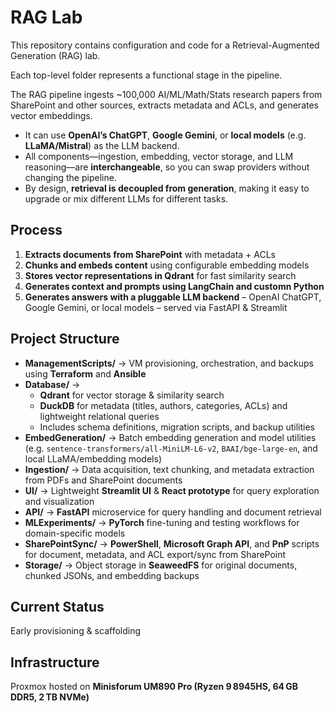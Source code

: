 # RAG Lab  

This repository contains configuration and code for a Retrieval-Augmented Generation (RAG) lab.  

Each top-level folder represents a functional stage in the pipeline.  

The RAG pipeline ingests ~100,000 AI/ML/Math/Stats research papers from SharePoint and other sources, extracts metadata and ACLs, and generates vector embeddings.  

- It can use **OpenAI’s ChatGPT**, **Google Gemini**, or **local models** (e.g. **LLaMA/Mistral**) as the LLM backend.  
- All components—ingestion, embedding, vector storage, and LLM reasoning—are **interchangeable**, so you can swap providers without changing the pipeline.  
- By design, **retrieval is decoupled from generation**, making it easy to upgrade or mix different LLMs for different tasks.  

## Process  

1. **Extracts documents from SharePoint** with metadata + ACLs  
2. **Chunks and embeds content** using configurable embedding models  
3. **Stores vector representations in Qdrant** for fast similarity search  
4. **Generates context and prompts using LangChain and customn Python**  
5. **Generates answers with a pluggable LLM backend** – OpenAI ChatGPT, Google Gemini, or local models – served via FastAPI & Streamlit  

## Project Structure  

- **ManagementScripts/** → VM provisioning, orchestration, and backups using **Terraform** and **Ansible**  
- **Database/** →  
  - **Qdrant** for vector storage & similarity search  
  - **DuckDB** for metadata (titles, authors, categories, ACLs) and lightweight relational queries  
  - Includes schema definitions, migration scripts, and backup utilities  
- **EmbedGeneration/** → Batch embedding generation and model utilities (e.g. `sentence-transformers/all-MiniLM-L6-v2`, `BAAI/bge-large-en`, and local LLaMA/embedding models)  
- **Ingestion/** → Data acquisition, text chunking, and metadata extraction from PDFs and SharePoint documents  
- **UI/** → Lightweight **Streamlit UI** & **React prototype** for query exploration and visualization  
- **API/** → **FastAPI** microservice for query handling and document retrieval  
- **MLExperiments/** → **PyTorch** fine-tuning and testing workflows for domain-specific models  
- **SharePointSync/** → **PowerShell**, **Microsoft Graph API**, and **PnP** scripts for document, metadata, and ACL export/sync from SharePoint  
- **Storage/** → Object storage in **SeaweedFS** for original documents, chunked JSONs, and embedding backups  

## Current Status  
Early provisioning & scaffolding

## Infrastructure  
Proxmox hosted on **Minisforum UM890 Pro (Ryzen 9 8945HS, 64 GB DDR5, 2 TB NVMe)**  
